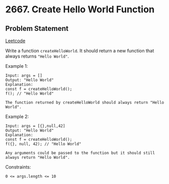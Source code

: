  # 2667. Create Hello World Function

## Problem Statement

 [Leetcode](https://leetcode.com/problems/create-hello-world-function/)

Write a function `createHelloWorld`. It should return a new function that always returns `"Hello World"`.

 

Example 1:

    Input: args = []
    Output: "Hello World"
    Explanation:
    const f = createHelloWorld();
    f(); // "Hello World"

    The function returned by createHelloWorld should always return "Hello World".

Example 2:

    Input: args = [{},null,42]
    Output: "Hello World"
    Explanation:
    const f = createHelloWorld();
    f({}, null, 42); // "Hello World"

    Any arguments could be passed to the function but it should still always return "Hello World".

 

Constraints:

`0 <= args.length <= 10`
